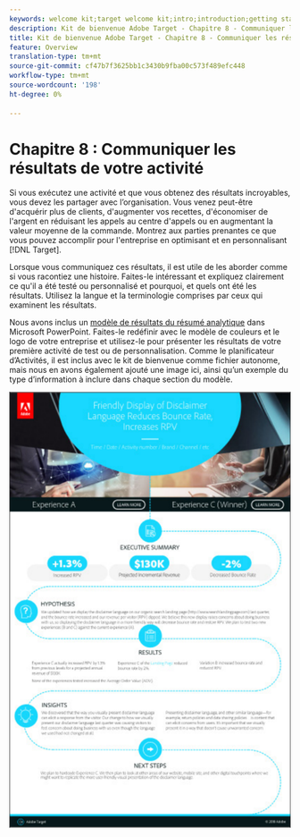 ```yaml
---
keywords: welcome kit;target welcome kit;intro;introduction;getting started
description: Kit de bienvenue Adobe Target - Chapitre 8 - Communiquer les résultats de votre activité
title: Kit de bienvenue Adobe Target - Chapitre 8 - Communiquer les résultats de votre activité
feature: Overview
translation-type: tm+mt
source-git-commit: cf47b7f3625bb1c3430b9fba00c573f489efc448
workflow-type: tm+mt
source-wordcount: '198'
ht-degree: 0%

---
```



# Chapitre 8 : Communiquer les résultats de votre activité

Si vous exécutez une activité et que vous obtenez des résultats incroyables, vous devez les partager avec l’organisation. Vous venez peut-être d&#39;acquérir plus de clients, d&#39;augmenter vos recettes, d&#39;économiser de l&#39;argent en réduisant les appels au centre d&#39;appels ou en augmentant la valeur moyenne de la commande. Montrez aux parties prenantes ce que vous pouvez accomplir pour l&#39;entreprise en optimisant et en personnalisant [!DNL Target].

Lorsque vous communiquez ces résultats, il est utile de les aborder comme si vous racontiez une histoire. Faites-le intéressant et expliquez clairement ce qu&#39;il a été testé ou personnalisé et pourquoi, et quels ont été les résultats. Utilisez la langue et la terminologie comprises par ceux qui examinent les résultats.

Nous avons inclus un [modèle de résultats du résumé analytique](/help/assets/executive-summary.zip) dans Microsoft PowerPoint. Faites-le redéfinir avec le modèle de couleurs et le logo de votre entreprise et utilisez-le pour présenter les résultats de votre première activité de test ou de personnalisation. Comme le planificateur d’Activités, il est inclus avec le kit de bienvenue comme fichier autonome, mais nous en avons également ajouté une image ici, ainsi qu’un exemple du type d’information à inclure dans chaque section du modèle.

![Rapport de synthèse](/help/c-intro/assets/executive-summary-report.png)